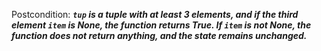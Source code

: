 Postcondition: ***`tup` is a tuple with at least 3 elements, and if the third element `item` is None, the function returns True. If `item` is not None, the function does not return anything, and the state remains unchanged.***